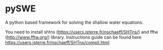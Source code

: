 # pySWE
A python based framework for solving the shallow water equations.


You need to install shtns (https://users.isterre.fr/nschaeff/SHTns/) and fftw (http://www.fftw.org/) library.
Instructions guide can be found here https://users.isterre.fr/nschaeff/SHTns/compil.html
